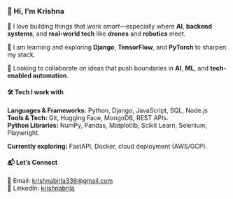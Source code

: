 ### 👋 Hi, I’m Krishna 

🎯 I love building things that *work smart*—especially where **AI**, **backend systems**, and **real-world tech** like **drones** and **robotics** meet.   

🧠 I am learning and exploring **Django**, **TensorFlow**, and **PyTorch** to sharpen my stack.    

🤝 Looking to collaborate on ideas that push boundaries in **AI**, **ML**, and **tech-enabled automation**.  


#### 🛠️ Tech I work with
**Languages & Frameworks:** Python, Django, JavaScript, SQL, Node.js  
**Tools & Tech:** Git, Hugging Face, MongoDB, REST APIs.  
**Python Libraries:** NumPy, Pandas, Matplotlib, Scikit Learn, Selenium, Playwright. 

**Currently exploring:** FastAPI, Docker, cloud deployment (AWS/GCP).


#### 📬 Let’s Connect
📧 Email: [krishnabirla336@gmail.com](mailto:krishnabirla336@gmail.com)  
🔗 LinkedIn: [krishnabrila](https://www.linkedin.com/in/krishnabirla)


<!---
Krishna9588/Krishna9588 is a ✨ special ✨ repository because its `README.md` (this file) appears on your GitHub profile.
You can click the Preview link to take a look at your changes.
--->
